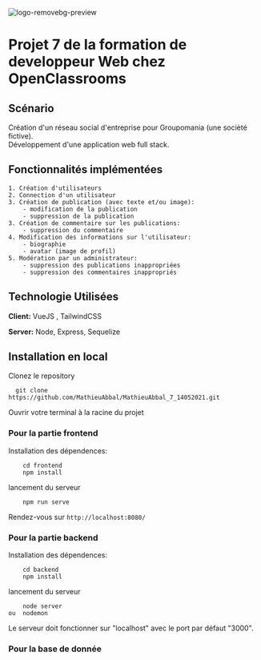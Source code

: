 ![logo-removebg-preview](https://user-images.githubusercontent.com/72860893/127324350-cb329aef-4309-4faf-9986-a4e1ae64641c.png)
# Projet 7 de la formation de developpeur Web chez **OpenClassrooms**  
## Scénario
Création d'un réseau social d'entreprise pour Groupomania (une socièté fictive).  
Développement d'une application web full stack.
## Fonctionnalités implémentées   
    1. Création d'utilisateurs  
    2. Connection d'un utilisateur  
    3. Création de publication (avec texte et/ou image):
        - modification de la publication    
        - suppression de la publication  
    3. Création de commentaire sur les publications:
        - suppression du commentaire
    4. Modification des informations sur l'utilisateur:  
        - biographie
        - avatar (image de profil)
    5. Modération par un administrateur:  
        - suppression des publications inappropriées
        - suppression des commentaires inappropriés      
## Technologie Utilisées

**Client:**  VueJS , TailwindCSS

**Server:** Node, Express, Sequelize
## Installation en local
Clonez le repository
```
  git clone https://github.com/MathieuAbbal/MathieuAbbal_7_14052021.git
```
Ouvrir votre terminal à la racine du projet
### Pour la partie frontend  
Installation des dépendences:
```
    cd frontend
    npm install
```
lancement du serveur
```
    npm run serve
```
Rendez-vous sur ```http://localhost:8080/```
### Pour la partie backend
Installation des dépendences:
```
    cd backend
    npm install
````
lancement du serveur
```
    node server
ou  nodemon
```
Le serveur doit fonctionner sur "localhost" avec le port par défaut "3000".

### Pour la base de donnée
